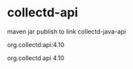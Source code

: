 # collectd-api
maven jar publish to link collectd-java-api

org.collectd:api:4.10

<dependency>
  <groupId>org.collectd</groupId>
  <artifactId>api</artifactId>
  <version>4.10</version>
</dependency>
